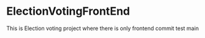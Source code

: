 # ElectionVotingFrontEnd
This is Election voting project where there is only frontend
commit test main